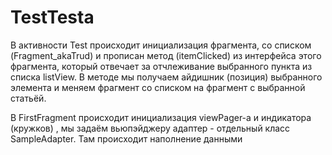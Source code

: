 # TestTesta

В активности Test происходит инициализация фрагмента, со списком (Fragment_akaTrud) и прописан метод (itemClicked) из интерфейса
этого фрагмента, который отвечает за отчлеживание выбранного пункта из списка listView. В методе мы получаем айдишник (позиция)
выбранного элемента и меняем фрагмент со списком на фрагмент с выбранной статьёй. 

В FirstFragment происходит инициализация viewPager-а и индикатора (кружков) , мы задаём вьюпэйджеру адаптер -  отдельный класс SampleAdapter.
Там происходит наполнение данными
